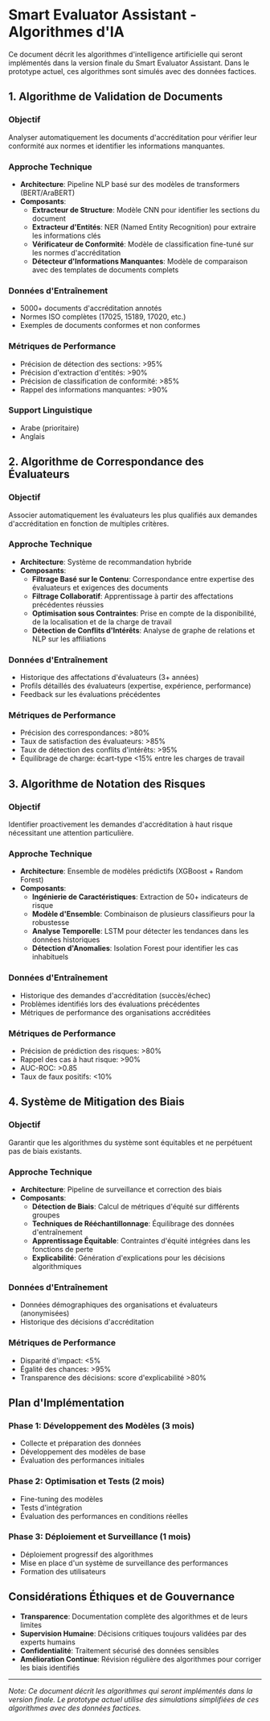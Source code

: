 # Smart Evaluator Assistant - Algorithmes d'IA

Ce document décrit les algorithmes d'intelligence artificielle qui seront implémentés dans la version finale du Smart Evaluator Assistant. Dans le prototype actuel, ces algorithmes sont simulés avec des données factices.

## 1. Algorithme de Validation de Documents

### Objectif
Analyser automatiquement les documents d'accréditation pour vérifier leur conformité aux normes et identifier les informations manquantes.

### Approche Technique
- **Architecture**: Pipeline NLP basé sur des modèles de transformers (BERT/AraBERT)
- **Composants**:
  - **Extracteur de Structure**: Modèle CNN pour identifier les sections du document
  - **Extracteur d'Entités**: NER (Named Entity Recognition) pour extraire les informations clés
  - **Vérificateur de Conformité**: Modèle de classification fine-tuné sur les normes d'accréditation
  - **Détecteur d'Informations Manquantes**: Modèle de comparaison avec des templates de documents complets

### Données d'Entraînement
- 5000+ documents d'accréditation annotés
- Normes ISO complètes (17025, 15189, 17020, etc.)
- Exemples de documents conformes et non conformes

### Métriques de Performance
- Précision de détection des sections: >95%
- Précision d'extraction d'entités: >90%
- Précision de classification de conformité: >85%
- Rappel des informations manquantes: >90%

### Support Linguistique
- Arabe (prioritaire)
- Anglais

## 2. Algorithme de Correspondance des Évaluateurs

### Objectif
Associer automatiquement les évaluateurs les plus qualifiés aux demandes d'accréditation en fonction de multiples critères.

### Approche Technique
- **Architecture**: Système de recommandation hybride
- **Composants**:
  - **Filtrage Basé sur le Contenu**: Correspondance entre expertise des évaluateurs et exigences des documents
  - **Filtrage Collaboratif**: Apprentissage à partir des affectations précédentes réussies
  - **Optimisation sous Contraintes**: Prise en compte de la disponibilité, de la localisation et de la charge de travail
  - **Détection de Conflits d'Intérêts**: Analyse de graphe de relations et NLP sur les affiliations

### Données d'Entraînement
- Historique des affectations d'évaluateurs (3+ années)
- Profils détaillés des évaluateurs (expertise, expérience, performance)
- Feedback sur les évaluations précédentes

### Métriques de Performance
- Précision des correspondances: >80%
- Taux de satisfaction des évaluateurs: >85%
- Taux de détection des conflits d'intérêts: >95%
- Équilibrage de charge: écart-type <15% entre les charges de travail

## 3. Algorithme de Notation des Risques

### Objectif
Identifier proactivement les demandes d'accréditation à haut risque nécessitant une attention particulière.

### Approche Technique
- **Architecture**: Ensemble de modèles prédictifs (XGBoost + Random Forest)
- **Composants**:
  - **Ingénierie de Caractéristiques**: Extraction de 50+ indicateurs de risque
  - **Modèle d'Ensemble**: Combinaison de plusieurs classifieurs pour la robustesse
  - **Analyse Temporelle**: LSTM pour détecter les tendances dans les données historiques
  - **Détection d'Anomalies**: Isolation Forest pour identifier les cas inhabituels

### Données d'Entraînement
- Historique des demandes d'accréditation (succès/échec)
- Problèmes identifiés lors des évaluations précédentes
- Métriques de performance des organisations accréditées

### Métriques de Performance
- Précision de prédiction des risques: >80%
- Rappel des cas à haut risque: >90%
- AUC-ROC: >0.85
- Taux de faux positifs: <10%

## 4. Système de Mitigation des Biais

### Objectif
Garantir que les algorithmes du système sont équitables et ne perpétuent pas de biais existants.

### Approche Technique
- **Architecture**: Pipeline de surveillance et correction des biais
- **Composants**:
  - **Détection de Biais**: Calcul de métriques d'équité sur différents groupes
  - **Techniques de Rééchantillonnage**: Équilibrage des données d'entraînement
  - **Apprentissage Équitable**: Contraintes d'équité intégrées dans les fonctions de perte
  - **Explicabilité**: Génération d'explications pour les décisions algorithmiques

### Données d'Entraînement
- Données démographiques des organisations et évaluateurs (anonymisées)
- Historique des décisions d'accréditation

### Métriques de Performance
- Disparité d'impact: <5%
- Égalité des chances: >95%
- Transparence des décisions: score d'explicabilité >80%

## Plan d'Implémentation

### Phase 1: Développement des Modèles (3 mois)
- Collecte et préparation des données
- Développement des modèles de base
- Évaluation des performances initiales

### Phase 2: Optimisation et Tests (2 mois)
- Fine-tuning des modèles
- Tests d'intégration
- Évaluation des performances en conditions réelles

### Phase 3: Déploiement et Surveillance (1 mois)
- Déploiement progressif des algorithmes
- Mise en place d'un système de surveillance des performances
- Formation des utilisateurs

## Considérations Éthiques et de Gouvernance

- **Transparence**: Documentation complète des algorithmes et de leurs limites
- **Supervision Humaine**: Décisions critiques toujours validées par des experts humains
- **Confidentialité**: Traitement sécurisé des données sensibles
- **Amélioration Continue**: Révision régulière des algorithmes pour corriger les biais identifiés

---

*Note: Ce document décrit les algorithmes qui seront implémentés dans la version finale. Le prototype actuel utilise des simulations simplifiées de ces algorithmes avec des données factices.*

